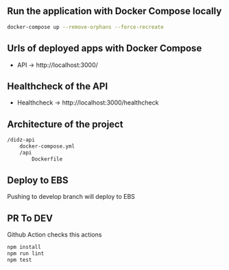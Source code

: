 ## Run the application with Docker Compose locally

```bash
docker-compose up --remove-orphans --force-recreate
```


## Urls of deployed apps with Docker Compose

- API -> http://localhost:3000/

## Healthcheck of the API

- Healthcheck -> http://localhost:3000/healthcheck


## Architecture of the project

```bash
/didz-api
    docker-compose.yml
    /api
        Dockerfile
```


## Deploy to EBS

Pushing to develop branch will deploy to EBS

## PR To DEV

Github Action checks this actions

```bash
npm install
npm run lint
npm test
```
